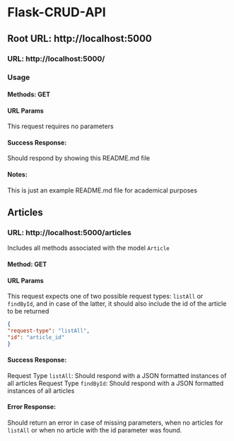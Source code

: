 # Flask-CRUD-API

##    Root URL: http://localhost:5000

###    URL: http://localhost:5000/

###    Usage

#### Methods: GET

#### URL Params

This request requires no parameters

#### Success Response:

Should respond by showing this README.md file

#### Notes:

This is just an example README.md file for academical purposes

##    Articles

###    URL: http://localhost:5000/articles

Includes all methods associated with the model `Article`

#### Method: GET

#### URL Params

This request expects one of two possible request types: `listAll` or `findById`, and in case of the latter,
it should also include the id of the article to be returned

```json
{
"request-type": "listAll",
"id": "article_id"
}
```

#### Success Response:

Request Type `listAll`: Should respond with a JSON formatted instances of all articles
Request Type `findById`: Should respond with a JSON formatted instances of all articles

#### Error Response:

Should return an error in case of missing parameters, when no articles for `listAll` or
when no article with the id parameter was found.

